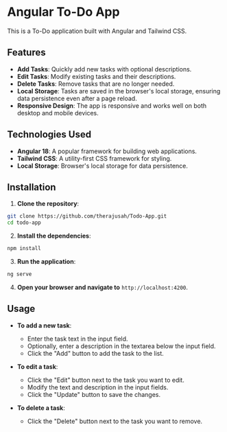 # Angular To-Do App

This is a To-Do application built with Angular and Tailwind CSS.

## Features

- **Add Tasks**: Quickly add new tasks with optional descriptions.
- **Edit Tasks**: Modify existing tasks and their descriptions.
- **Delete Tasks**: Remove tasks that are no longer needed.
- **Local Storage**: Tasks are saved in the browser's local storage, ensuring data persistence even after a page reload.
- **Responsive Design**: The app is responsive and works well on both desktop and mobile devices.

## Technologies Used

- **Angular 18**: A popular framework for building web applications.
- **Tailwind CSS**: A utility-first CSS framework for styling.
- **Local Storage**: Browser's local storage for data persistence.

## Installation

1. **Clone the repository**:

```bash
git clone https://github.com/therajusah/Todo-App.git
cd todo-app
```

2. **Install the dependencies**:

```bash
npm install
```

3. **Run the application**:

```bash
ng serve
```

4. **Open your browser and navigate to** `http://localhost:4200`.

## Usage

- **To add a new task**:

  - Enter the task text in the input field.
  - Optionally, enter a description in the textarea below the input field.
  - Click the "Add" button to add the task to the list.

- **To edit a task**:

  - Click the "Edit" button next to the task you want to edit.
  - Modify the text and description in the input fields.
  - Click the "Update" button to save the changes.

- **To delete a task**:
  - Click the "Delete" button next to the task you want to remove.

